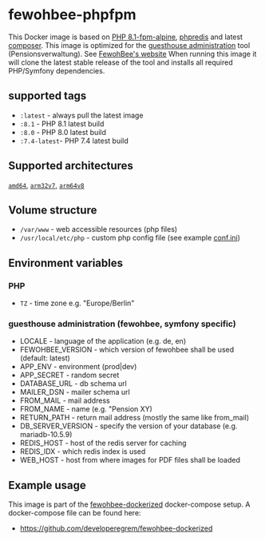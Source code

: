 

# fewohbee-phpfpm

This Docker image is based on [PHP 8.1-fpm-alpine](https://hub.docker.com/_/php/), [phpredis](https://github.com/phpredis/phpredis) and latest [composer](https://hub.docker.com/_/composer).
This image is optimized for the [guesthouse administration](https://github.com/developeregrem/fewohbee) tool (Pensionsverwaltung). See [FewohBee's website](https://www.fewohbee.de)
When running this image it will clone the latest stable release of the tool and installs all required PHP/Symfony dependencies.

## supported tags
 - `:latest` - always pull the latest image
 - `:8.1` - PHP 8.1 latest build
 - `:8.0` - PHP 8.0 latest build
 - `:7.4-latest`- PHP 7.4 latest build

## Supported architectures  
[`amd64`](https://hub.docker.com/r/amd64/php/),  [`arm32v7`](https://hub.docker.com/r/arm32v7/php/), [`arm64v8`](https://hub.docker.com/r/arm64v8/php/)
		
## Volume structure

 - `/var/www` - web accessible resources (php files)
 - `/usr/local/etc/php` - custom php config file (see example [conf.ini](https://github.com/developeregrem/fewohbee-dockerized/blob/master/conf/php/conf.ini))

## Environment variables

### PHP
 - `TZ` - time zone e.g. "Europe/Berlin"

### guesthouse administration (fewohbee, symfony specific)

- LOCALE - language of the application (e.g. de, en)
- FEWOHBEE_VERSION - which version of fewohbee shall be used (default: latest)
- APP_ENV - environment (prod|dev)
- APP_SECRET - random secret
- DATABASE_URL - db schema url
- MAILER_DSN - mailer schema url
- FROM_MAIL - mail address
- FROM_NAME - name (e.g. "Pension XY)
- RETURN_PATH - return mail address (mostly the same like from_mail)
- DB_SERVER_VERSION - specify the version of your database (e.g. mariadb-10.5.9)
- REDIS_HOST - host of the redis server for caching
- REDIS_IDX - which redis index is used
- WEB_HOST - host from where images for PDF files shall be loaded
 
## Example usage

This image is part of the [fewohbee-dockerized](https://github.com/developeregrem/fewohbee-dockerized) docker-compose setup. A docker-compose file can be found here:

- https://github.com/developeregrem/fewohbee-dockerized
